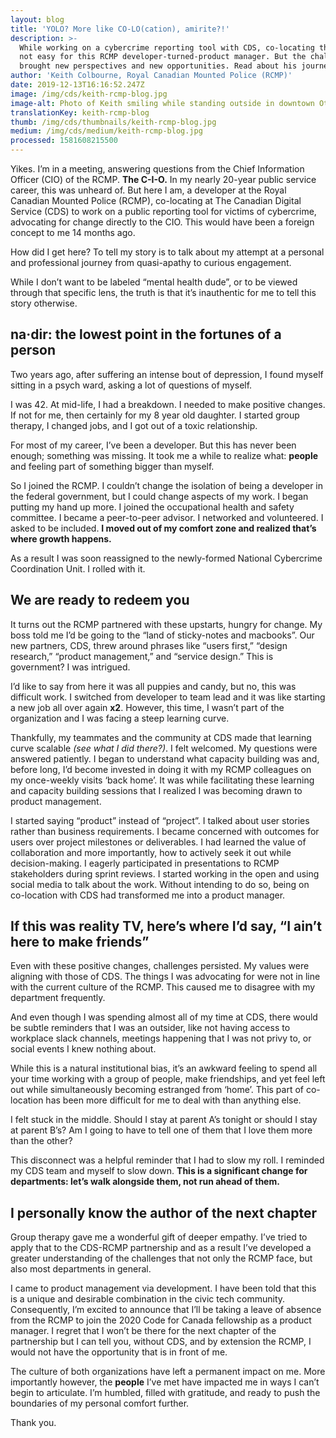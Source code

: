 ```yaml
---
layout: blog
title: 'YOLO? More like CO-LO(cation), amirite?!'
description: >-
  While working on a cybercrime reporting tool with CDS, co-locating there was
  not easy for this RCMP developer-turned-product manager. But the challenges
  brought new perspectives and new opportunities. Read about his journey.
author: 'Keith Colbourne, Royal Canadian Mounted Police (RCMP)'
date: 2019-12-13T16:16:52.247Z
image: /img/cds/keith-rcmp-blog.jpg
image-alt: Photo of Keith smiling while standing outside in downtown Ottawa.
translationKey: keith-rcmp-blog
thumb: /img/cds/thumbnails/keith-rcmp-blog.jpg
medium: /img/cds/medium/keith-rcmp-blog.jpg
processed: 1581608215500
---
```

Yikes.  I’m in a meeting, answering questions from the Chief Information Officer (CIO) of the RCMP. **The C-I-O.** In my nearly 20-year public service career, this was unheard of. But here I am, a developer at the Royal Canadian Mounted Police (RCMP), co-locating at The Canadian Digital Service (CDS) to work on a public reporting tool for victims of cybercrime, advocating for change directly to the CIO. This would have been a foreign concept to me 14 months ago. 
 
How did I get here? To tell my story is to talk about my attempt at a personal and professional journey from quasi-apathy to curious engagement.

While I don’t want to be labeled “mental health dude”, or to be viewed through that specific lens, the truth is that it’s inauthentic for me to tell this story otherwise.

## na·dir: the lowest point in the fortunes of a person
Two years ago, after suffering an intense bout of depression, I found myself sitting in a psych ward, asking a lot of questions of myself. 

I was 42. At mid-life, I had a breakdown. I needed to make positive changes. If not for me, then certainly for my 8 year old daughter. I started group therapy, I changed jobs, and I got out of a toxic relationship.

For most of my career, I’ve been a developer. But this has never been enough; something was missing. It took me a while to realize what: **people** and feeling part of something bigger than myself.

So I joined the RCMP. I couldn’t change the isolation of being a developer in the federal government, but I could change aspects of my work. I began putting my hand up more. I joined the occupational health and safety committee. I became a peer-to-peer advisor. I networked and volunteered. I asked to be included. **I moved out of my comfort zone and realized that’s where growth happens.**

As a result I was soon reassigned to the newly-formed National Cybercrime Coordination Unit. I rolled with it.

## We are ready to redeem you
It turns out the RCMP partnered with these upstarts, hungry for change. My boss told me I’d be going to the “land of sticky-notes and macbooks”. Our new partners, CDS, threw around phrases like “users first,” “design research,” “product management,” and “service design.” This is government? I was intrigued.

I’d like to say from here it was all puppies and candy, but no, this was difficult work. I switched from developer to team lead and it was like starting a new job all over again **x2**. However, this time, I wasn’t part of the organization and I was facing a steep learning curve. 

Thankfully, my teammates and the community at CDS made that learning curve scalable *(see what I did there?)*. I felt welcomed. My questions were answered patiently. I began to understand what capacity building was and, before long, I’d become invested in doing it with my RCMP colleagues on my once-weekly visits ‘back home’. It was while facilitating these learning and capacity building sessions that I realized I was becoming drawn to product management.
 
I started saying “product” instead of “project”. I talked about user stories rather than business requirements. I became concerned with outcomes for users over project milestones or deliverables. I had learned the value of collaboration and more importantly, how to actively seek it out while decision-making. I eagerly participated in presentations to RCMP stakeholders during sprint reviews. I started working in the open and using social media to talk about the work. Without intending to do so, being on co-location with CDS had transformed me into a product manager.

## If this was reality TV, here’s where I’d say, “I ain’t here to make friends”
Even with these positive changes, challenges persisted. My values were aligning with those of CDS. The things I was advocating for were not in line with the current culture of the RCMP. This caused me to disagree with my department frequently. 

And even though I was spending almost all of my time at CDS, there would be subtle reminders that I was an outsider, like not having access to workplace slack channels, meetings happening that I was not privy to, or social events I knew nothing about. 
 
While this is a natural institutional bias, it’s an awkward feeling to spend all your time working with a group of people, make friendships, and yet feel left out while simultaneously becoming estranged from ‘home’. This part of co-location has been more difficult for me to deal with than anything else.
 
I felt stuck in the middle. Should I stay at parent A’s tonight or should I stay at parent B’s? Am I going to have to tell one of them that I love them more than the other?
 
This disconnect was a helpful reminder that I had to slow my roll. I reminded my CDS team and myself to slow down. **This is a significant change for departments: let’s walk alongside them, not run ahead of them.**

## I personally know the author of the next chapter
Group therapy gave me a wonderful gift of deeper empathy. I’ve tried to apply that to the CDS-RCMP partnership and as a result I’ve developed a greater understanding of the challenges that not only the RCMP face, but also most departments in general. 
 
I came to product management via development. I have been told that this is a unique and desirable combination in the civic tech community. Consequently, I’m excited to announce that I’ll be taking a leave of absence from the RCMP to join the 2020 Code for Canada fellowship as a product manager. I regret that I won’t be there for the next chapter of the partnership but I can tell you, without CDS, and by extension the RCMP, I would not have the opportunity that is in front of me. 
 
The culture of both organizations have left a permanent impact on me. More importantly however, the **people** I’ve met have impacted me in ways I can’t begin to articulate. I’m humbled, filled with gratitude, and ready to push the boundaries of my personal comfort further. 
 
Thank you.


